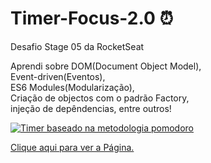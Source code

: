 # Timer-Focus-2.0 ⏰
Desafio Stage 05 da RocketSeat

Aprendi sobre DOM(Document Object Model),</br>
Event-driven(Eventos),</br>
ES6 Modules(Modularização),</br>
Criação de objectos com o padrão Factory,</br>
injeção de depêndencias, entre outros!

<div>
   <a href="https://douglasantosilva.github.io/Explorer/stage_5/timer_focus_dark_mode/index.html" alt="Página Timer Focus">
    <img src="https://user-images.githubusercontent.com/107257951/194403794-3aaf2099-ea85-4ef4-ad82-d0ccd504e3a2.gif" alt="Timer baseado na metodologia pomodoro">    
   </a>
</div>
          
<a href="https://douglasantosilva.github.io/Explorer/stage_5/timer_focus_dark_mode/index.html" target="_blank">Clique aqui para ver a Página.</a>

